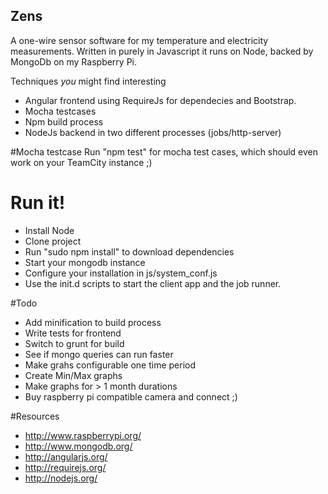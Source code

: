 Zens
----------------
A one-wire sensor software for my temperature and electricity measurements. Written in purely in
Javascript it runs on Node, backed by MongoDb on my Raspberry Pi.

Techniques *you* might find interesting
* Angular frontend using RequireJs for dependecies and Bootstrap. 
* Mocha testcases
* Npm build process
* NodeJs backend in two different processes (jobs/http-server)

#Mocha testcase
Run "npm test" for mocha test cases, which should even work on your TeamCity instance ;)

# Run it! 
* Install Node
* Clone project
* Run "sudo npm install" to download dependencies 
* Start your mongodb instance
* Configure your installation in js/system_conf.js
* Use the init.d scripts to start the client app and the job runner.

#Todo
* Add minification to build process
* Write tests for frontend
* Switch to grunt for build
* See if mongo queries can run faster
* Make grahs configurable one time period
* Create Min/Max graphs
* Make graphs for > 1 month durations
* Buy raspberry pi compatible camera and connect ;)

#Resources
* http://www.raspberrypi.org/
* http://www.mongodb.org/
* http://angularjs.org/
* http://requirejs.org/
* http://nodejs.org/

